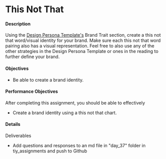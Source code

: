 # This Not That

#### Description
Using the [Design Persona Template's](Design-Persona-Template.pdf) Brand Trait section, create a this not that word/visual identity for your brand.  Make sure each this not that word pairing also has a visual representation.  Feel free to also use any of the other strategies in the Design Persona Template or ones in the reading to further define your brand.


#### Objectives
- Be able to create a brand identity.

#### Performance Objectives
After completing this assignment, you should be able to effectively
- Create a brand identity using a this not that chart. 

#### Details
Deliverables
- Add questions and responses to an md file in "day_37" folder in tiy\_assignments and push to Github

